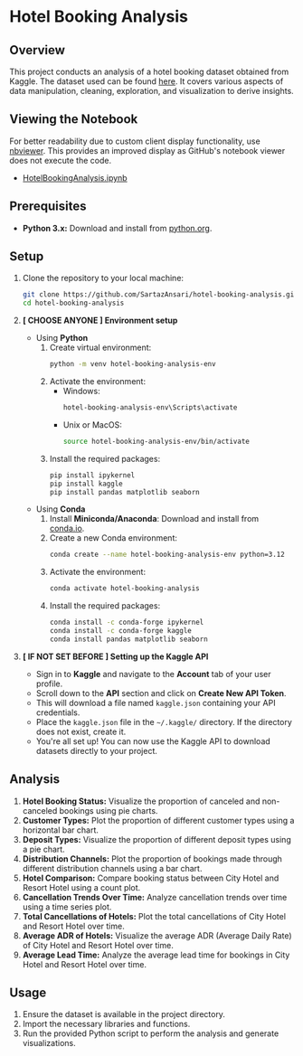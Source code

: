 # Hotel Booking Analysis

## Overview
This project conducts an analysis of a hotel booking dataset obtained from Kaggle. The dataset used can be found [here](https://www.kaggle.com/datasets/mojtaba142/hotel-booking). It covers various aspects of data manipulation, cleaning, exploration, and visualization to derive insights.

## Viewing the Notebook
For better readability due to custom client display functionality, use [nbviewer](https://nbviewer.org). This provides an improved display as GitHub's notebook viewer does not execute the code.
* [HotelBookingAnalysis.ipynb](https://nbviewer.org/github/SartazAnsari/hotel-booking-analysis/blob/main/HotelBookingAnalysis.ipynb)

## Prerequisites
* **Python 3.x:** Download and install from [python.org](https://www.python.org/).

## Setup

1. Clone the repository to your local machine:
   ```bash
   git clone https://github.com/SartazAnsari/hotel-booking-analysis.git
   cd hotel-booking-analysis
   ```

2. **[ CHOOSE ANYONE ] Environment setup**
    * Using **Python**
        1. Create virtual environment: 
            ```bash
            python -m venv hotel-booking-analysis-env
            ```
        2. Activate the environment:
            * Windows:
                ```bash
                hotel-booking-analysis-env\Scripts\activate
                ```
            * Unix or MacOS:
                ```bash
                source hotel-booking-analysis-env/bin/activate

                ```
        3. Install the required packages:
            ```bash
            pip install ipykernel
            pip install kaggle
            pip install pandas matplotlib seaborn
            ```
    * Using **Conda**
        1. Install **Miniconda/Anaconda**: Download and install from [conda.io](https://conda.io).
        2. Create a new Conda environment:
            ```bash
            conda create --name hotel-booking-analysis-env python=3.12
            ```
        3. Activate the environment:
            ```bash
            conda activate hotel-booking-analysis
            ```
        4. Install the required packages:
            ```bash
            conda install -c conda-forge ipykernel
            conda install -c conda-forge kaggle
            conda install pandas matplotlib seaborn 
            ```

3. **[ IF NOT SET BEFORE ] Setting up the Kaggle API**
    * Sign in to **Kaggle** and navigate to the **Account** tab of your user profile.
    * Scroll down to the **API** section and click on **Create New API Token**. 
    * This will download a file named ```kaggle.json``` containing your API credentials.
    * Place the ```kaggle.json``` file in the ```~/.kaggle/``` directory. If the directory does not exist, create it.
    * You're all set up! You can now use the Kaggle API to download datasets directly to your project.

## Analysis
1. **Hotel Booking Status:** Visualize the proportion of canceled and non-canceled bookings using pie charts.
2. **Customer Types:** Plot the proportion of different customer types using a horizontal bar chart.
3. **Deposit Types:** Visualize the proportion of different deposit types using a pie chart.
4. **Distribution Channels:** Plot the proportion of bookings made through different distribution channels using a bar chart.
5. **Hotel Comparison:** Compare booking status between City Hotel and Resort Hotel using a count plot.
6. **Cancellation Trends Over Time:** Analyze cancellation trends over time using a time series plot.
7. **Total Cancellations of Hotels:** Plot the total cancellations of City Hotel and Resort Hotel over time.
8. **Average ADR of Hotels:** Visualize the average ADR (Average Daily Rate) of City Hotel and Resort Hotel over time.
9. **Average Lead Time:** Analyze the average lead time for bookings in City Hotel and Resort Hotel over time.

## Usage
1. Ensure the dataset is available in the project directory.
2. Import the necessary libraries and functions.
3. Run the provided Python script to perform the analysis and generate visualizations.